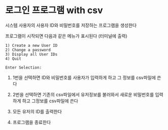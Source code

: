 # 로그인 프로그램 with csv

시스템 사용자의 사용자 ID와 비밀번호를 저장하는 프로그램을 생성한다

프로그램이 시작되면 다음과 같은 메뉴가 표시된다 (터미널에 출력)

```
1) Create a new User ID
2) Change a password
3) Display all User IDs
4) Quit

Enter Selection:
```

1) 1번을 선택하면 ID와 비밀번호를 사용자가 입력하게 하고 그 정보를 csv파일에 쓴다

2) 2번을 선택하면 기존의 csv파일에서 유저정보를 불러와서 새로운 비밀번호를 입력하게 하고 그정보를 csv파일에 쓴다

3) 모든 유저의 ID를 출력한다

4) 프로그램을 종료한다